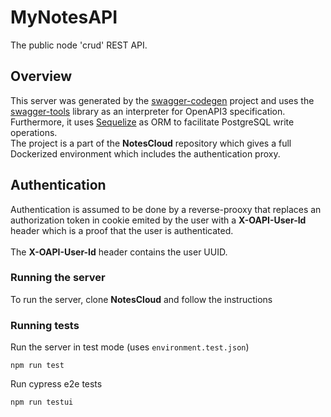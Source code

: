 # MyNotesAPI
The public node 'crud' REST API.

## Overview
This server was generated by the [swagger-codegen](https://github.com/swagger-api/swagger-codegen) project and uses the [swagger-tools](https://github.com/apigee-127/swagger-tools) library as an interpreter for OpenAPI3 specification.<br>
Furthermore, it uses [Sequelize](https://sequelize.org/) as ORM to facilitate PostgreSQL write operations.<br>
The project is a part of the <b>NotesCloud</b> repository which gives a full Dockerized environment which includes the authentication proxy.

## Authentication
Authentication is assumed to be done by a reverse-prooxy that replaces an authorization token in cookie emited by the user with a <b>X-OAPI-User-Id</b> header which is a proof that the user is authenticated.
<br><br>
The <b>X-OAPI-User-Id</b> header contains the user UUID.

### Running the server
To run the server, clone <b>NotesCloud</b> and follow the instructions

### Running tests
Run the server in test mode (uses `environment.test.json`)
```
npm run test
```

Run cypress e2e tests
```
npm run testui
```
